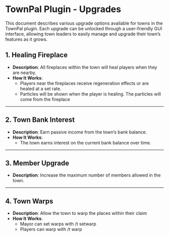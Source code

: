 # TownPal Plugin - Upgrades

This document describes various upgrade options available for towns in the TownPal plugin. Each upgrade can be unlocked through a user-friendly GUI interface, allowing town leaders to easily manage and upgrade their town’s features as it grows.

## 1. Healing Fireplace
- **Description**: All fireplaces within the town will heal players when they are nearby.
- **How It Works**:
  - Players near the fireplaces receive regeneration effects or are healed at a set rate.
  - Particles will be shown when the player is healing. The particles will come from the fireplace
 
---

## 2. Town Bank Interest
- **Description**: Earn passive income from the town’s bank balance.
- **How It Works**:
  - The town earns interest on the current bank balance over time.

---

## 3. Member Upgrade
- **Description**: Increase the maximum number of members allowed in the town.

---

## 4. Town Warps
- **Description**: Allow the town to warp the places within their claim
- **How It Works**:
  - Mayor can set warps with /t setwarp <name>
  - Players can warp with /t warp <name>
